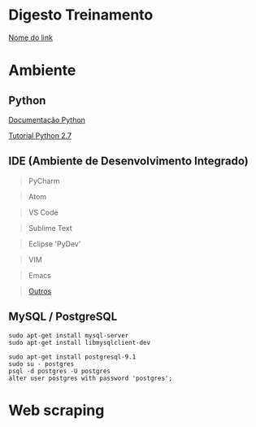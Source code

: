 # Digesto Treinamento

[Nome do link](link)

# Ambiente
## Python
[Documentação Python](https://docs.python.org/2.7/)

[Tutorial Python 2.7](https://docs.python.org/2.7/tutorial/index.html)

## IDE (Ambiente de Desenvolvimento Integrado)

> PyCharm

> Atom

> VS Code

> Sublime Text

> Eclipse 'PyDev'

> VIM

> Emacs

> [Outros](https://wiki.python.org.br/IdesPython)

## MySQL / PostgreSQL

```
sudo apt-get install mysql-server
sudo apt-get install libmysqlclient-dev
```

```
sudo apt-get install postgresql-9.1
sudo su - postgres
psql -d postgres -U postgres
alter user postgres with password 'postgres';
```

# Web scraping

